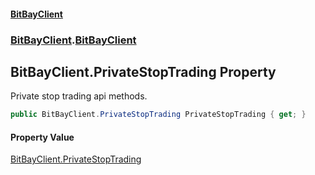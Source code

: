 #### [BitBayClient](./index.md 'index')
### [BitBayClient](./BitBayClient.md 'BitBayClient').[BitBayClient](./BitBayClient-BitBayClient.md 'BitBayClient.BitBayClient')
## BitBayClient.PrivateStopTrading Property
Private stop trading api methods.  
```csharp
public BitBayClient.PrivateStopTrading PrivateStopTrading { get; }
```
#### Property Value
[BitBayClient.PrivateStopTrading](https://docs.microsoft.com/en-us/dotnet/api/BitBayClient.PrivateStopTrading 'BitBayClient.PrivateStopTrading')  
